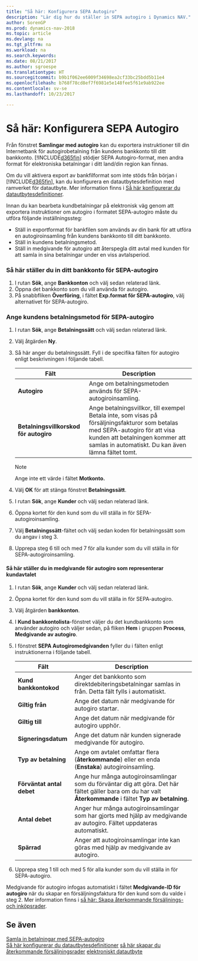 ```yaml
---
title: "Så här: Konfigurera SEPA Autogiro"
description: "Lär dig hur du ställer in SEPA autogiro i Dynamics NAV."
author: SorenGP
ms.prod: dynamics-nav-2018
ms.topic: article
ms.devlang: na
ms.tgt_pltfrm: na
ms.workload: na
ms.search.keywords: 
ms.date: 08/21/2017
ms.author: sgroespe
ms.translationtype: HT
ms.sourcegitcommit: b9b1f062ee6009f34698ea2cf33bc25bdd5b11e4
ms.openlocfilehash: b768f78cd8ef7f6981e5e148fee5f61e9ab922ee
ms.contentlocale: sv-se
ms.lasthandoff: 10/23/2017

---
```

# <a name="how-to-set-up-sepa-direct-debit"></a>Så här: Konfigurera SEPA Autogiro
Från fönstret **Samlingar med autogiro** kan du exportera instruktioner till din Internetbank för autogirobetalning från kundens bankkonto till ditt bankkonto. [!INCLUDE[d365fin](includes/d365fin_md.md)] stödjer SEPA Autogiro-format, men andra format för elektroniska betalningar i ditt land/din region kan finnas.  

Om du vill aktivera export av bankfilformat som inte stöds från början i [!INCLUDE[d365fin](includes/d365fin_md.md)], kan du konfigurera en datautbytesdefinition med ramverket för datautbyte. Mer information finns i [Så här konfigurerar du datautbytesdefinitioner](across-how-to-set-up-data-exchange-definitions.md).  

Innan du kan bearbeta kundbetalningar på elektronisk väg genom att exportera instruktioner om autogiro i formatet SEPA-autogiro måste du utföra följande inställningssteg:  

* Ställ in exportformat för bankfilen som används av din bank för att utföra en autogiroinsamling från kundens bankkonto till ditt bankkonto.  
* Ställ in kundens betalningsmetod.  
* Ställ in medgivande för autogiro att återspegla ditt avtal med kunden för att samla in sina betalningar under en viss avtalsperiod.  

### <a name="to-set-up-your-bank-account-for-sepa-direct-debit"></a>Så här ställer du in ditt bankkonto för SEPA-autogiro  
1. I rutan **Sök**, ange **Bankkonton** och välj sedan relaterad länk.  
2. Öppna det bankkonto som du vill använda för autogiro.  
3. På snabbfliken **Överföring**, i fältet **Exp.format för SEPA-autogiro**, välj alternativet för SEPA-autogiro.  

### <a name="to-set-up-the-customers-payment-method-for-sepa-direct-debit"></a>Ange kundens betalningsmetod för SEPA-autogiro  
1. I rutan **Sök**, ange **Betalningssätt** och välj sedan relaterad länk.  
2. Välj åtgärden **Ny**.  
3. Så här anger du betalningssätt. Fyll i de specifika fälten för autogiro enligt beskrivningen i följande tabell.  

    |Fält|Description|  
    |---------------------------------|---------------------------------------|  
    |**Autogiro**|Ange om betalningsmetoden används för SEPA-autogiroinsamling.|  
    |**Betalningsvillkorskod för autogiro**|Ange betalningsvillkor, till exempel Betala inte, som visas på försäljningsfakturor som betalas med SEPA-autogiro för att visa kunden att betalningen kommer att samlas in automatiskt. Du kan även lämna fältet tomt.|  

    > [!NOTE]  
    >  Ange inte ett värde i fältet **Motkonto.**  

4. Välj **OK** för att stänga fönstret **Betalningssätt**.  
5. I rutan **Sök**, ange **Kunder** och välj sedan relaterad länk.  
6. Öppna kortet för den kund som du vill ställa in för SEPA-autogiroinsamling.  
7. Välj **Betalningssätt**-fältet och välj sedan koden för betalningssätt som du angav i steg 3.  
8. Upprepa steg 6 till och med 7 för alla kunder som du vill ställa in för SEPA-autogiroinsamling.  

#### <a name="to-set-up-the-direct-debit-mandate-that-represents-the-customer-agreement"></a>Så här ställer du in medgivande för autogiro som representerar kundavtalet  
1. I rutan **Sök**, ange **Kunder** och välj sedan relaterad länk.  
2. Öppna kortet för den kund som du vill ställa in för SEPA-autogiro.  
3. Välj åtgärden **bankkonton**.  
4. I **Kund bankkontolista**-fönstret väljer du det kundbankkonto som använder autogiro och väljer sedan, på fliken **Hem** i gruppen **Process**, **Medgivande av autogiro**.  
5. I fönstret **SEPA Autogiromedgivanden** fyller du i fälten enligt instruktionerna i följande tabell.  

    |Fält|Description|  
    |---------------------------------|---------------------------------------|  
    |**Kund bankkontokod**|Anger det bankkonto som direktdebiteringsbetalningar samlas in från. Detta fält fylls i automatiskt.|  
    |**Giltig från**|Ange det datum när medgivande för autogiro startar.|  
    |**Giltig till**|Ange det datum när medgivande för autogiro upphör.|  
    |**Signeringsdatum**|Ange det datum när kunden signerade medgivande för autogiro.|  
    |**Typ av betalning**|Ange om avtalet omfattar flera (**återkommande**) eller en enda (**Enstaka**) autogiroinsamling.|  
    |**Förväntat antal debet**|Ange hur många autogiroinsamlingar som du förväntar dig att göra. Det här fältet gäller bara om du har valt **Återkommande** i fältet **Typ av betalning**.|  
    |**Antal debet**|Anger hur många autogiroinsamlingar som har gjorts med hjälp av medgivande av autogiro. Fältet uppdateras automatiskt.|  
    |**Spärrad**|Anger att autogiroinsamlingar inte kan göras med hjälp av medgivande av autogiro.|  

6.  Upprepa steg 1 till och med 5 för alla kunder som du vill ställa in för SEPA-autogiro.  

 Medgivande för autogiro infogas automatiskt i fältet **Medgivande-ID för autogiro** när du skapar en försäljningsfaktura för den kund som du valde i steg 2. Mer information finns i [så här: Skapa återkommande försäljnings- och inköpsrader](sales-how-work-standard-lines.md).  

## <a name="see-also"></a>Se även  
[Samla in betalningar med SEPA-autogiro](finance-collect-payments-with-sepa-direct-debit.md)  
[Så här konfigurerar du datautbytesdefinitioner](across-how-to-set-up-data-exchange-definitions.md)
[så här skapar du återkommande försäljningsrader](sales-how-work-standard-lines.md)
[elektroniskt datautbyte](across-data-exchange.md)

